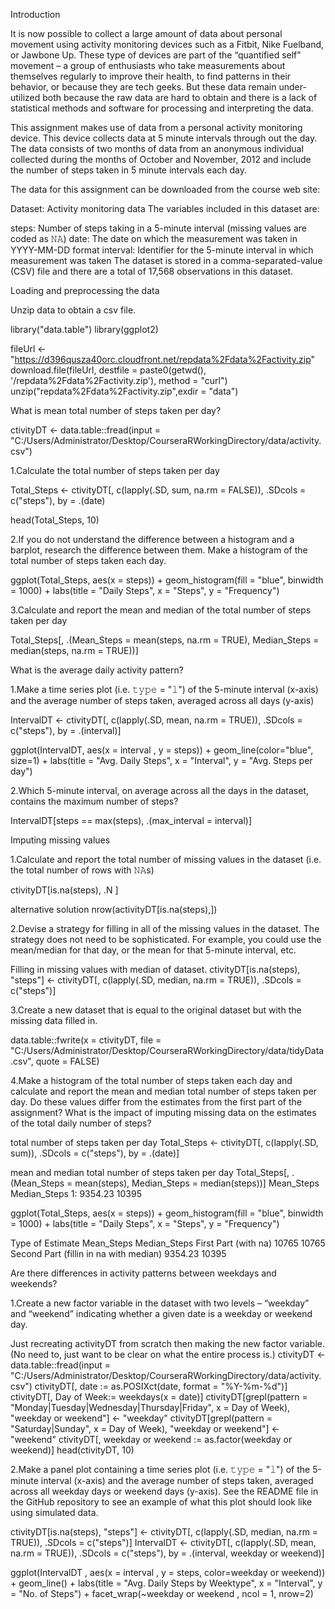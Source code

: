 Introduction 

It is now possible to collect a large amount of data about personal movement using activity monitoring devices such as a Fitbit, Nike Fuelband, or Jawbone Up. These type of devices are part of the “quantified self” movement – a group of enthusiasts who take measurements about themselves regularly to improve their health, to find patterns in their behavior, or because they are tech geeks. But these data remain under-utilized both because the raw data are hard to obtain and there is a lack of statistical methods and software for processing and interpreting the data.

This assignment makes use of data from a personal activity monitoring device. This device collects data at 5 minute intervals through out the day. The data consists of two months of data from an anonymous individual collected during the months of October and November, 2012 and include the number of steps taken in 5 minute intervals each day.

The data for this assignment can be downloaded from the course web site:

Dataset: Activity monitoring data The variables included in this dataset are:

steps: Number of steps taking in a 5-minute interval (missing values are coded as 𝙽𝙰) date: The date on which the measurement was taken in YYYY-MM-DD format interval: Identifier for the 5-minute interval in which measurement was taken The dataset is stored in a comma-separated-value (CSV) file and there are a total of 17,568 observations in this dataset.

Loading and preprocessing the data

Unzip data to obtain a csv file.

library("data.table") library(ggplot2)

fileUrl <- "https://d396qusza40orc.cloudfront.net/repdata%2Fdata%2Factivity.zip" download.file(fileUrl, destfile = paste0(getwd(), '/repdata%2Fdata%2Factivity.zip'), method = "curl") unzip("repdata%2Fdata%2Factivity.zip",exdir = "data")

What is mean total number of steps taken per day?

ctivityDT <- data.table::fread(input = "C:/Users/Administrator/Desktop/CourseraRWorkingDirectory/data/activity.csv")

1.Calculate the total number of steps taken per day

Total_Steps <- ctivityDT[, c(lapply(.SD, sum, na.rm = FALSE)), .SDcols = c("steps"), by = .(date)

head(Total_Steps, 10)

2.If you do not understand the difference between a histogram and a barplot, research the difference between them. Make a histogram of the total number of steps taken each day.

ggplot(Total_Steps, aes(x = steps)) + geom_histogram(fill = "blue", binwidth = 1000) + labs(title = "Daily Steps", x = "Steps", y = "Frequency")

3.Calculate and report the mean and median of the total number of steps taken per day

Total_Steps[, .(Mean_Steps = mean(steps, na.rm = TRUE), Median_Steps = median(steps, na.rm = TRUE))]

What is the average daily activity pattern?

1.Make a time series plot (i.e. 𝚝𝚢𝚙𝚎 = "𝚕") of the 5-minute interval (x-axis) and the average number of steps taken, averaged across all days (y-axis)

IntervalDT <- ctivityDT[, c(lapply(.SD, mean, na.rm = TRUE)), .SDcols = c("steps"), by = .(interval)]

ggplot(IntervalDT, aes(x = interval , y = steps)) + geom_line(color="blue", size=1) + labs(title = "Avg. Daily Steps", x = "Interval", y = "Avg. Steps per day")

2.Which 5-minute interval, on average across all the days in the dataset, contains the maximum number of steps?

IntervalDT[steps == max(steps), .(max_interval = interval)]

Imputing missing values

1.Calculate and report the total number of missing values in the dataset (i.e. the total number of rows with 𝙽𝙰s)

ctivityDT[is.na(steps), .N ]

alternative solution
nrow(activityDT[is.na(steps),])

2.Devise a strategy for filling in all of the missing values in the dataset. The strategy does not need to be sophisticated. For example, you could use the mean/median for that day, or the mean for that 5-minute interval, etc.

Filling in missing values with median of dataset.
ctivityDT[is.na(steps), "steps"] <- ctivityDT[, c(lapply(.SD, median, na.rm = TRUE)), .SDcols = c("steps")]

3.Create a new dataset that is equal to the original dataset but with the missing data filled in.

data.table::fwrite(x = ctivityDT, file = "C:/Users/Administrator/Desktop/CourseraRWorkingDirectory/data/tidyData.csv", quote = FALSE)

4.Make a histogram of the total number of steps taken each day and calculate and report the mean and median total number of steps taken per day. Do these values differ from the estimates from the first part of the assignment? What is the impact of imputing missing data on the estimates of the total daily number of steps?

total number of steps taken per day
Total_Steps <- ctivityDT[, c(lapply(.SD, sum)), .SDcols = c("steps"), by = .(date)]

mean and median total number of steps taken per day
Total_Steps[, .(Mean_Steps = mean(steps), Median_Steps = median(steps))] Mean_Steps Median_Steps 1: 9354.23 10395

ggplot(Total_Steps, aes(x = steps)) + geom_histogram(fill = "blue", binwidth = 1000) + labs(title = "Daily Steps", x = "Steps", y = "Frequency")

Type of Estimate	Mean_Steps	Median_Steps First Part (with na)	10765	10765 Second Part (fillin in na with median)	9354.23 10395

Are there differences in activity patterns between weekdays and weekends?

1.Create a new factor variable in the dataset with two levels – “weekday” and “weekend” indicating whether a given date is a weekday or weekend day.

Just recreating activityDT from scratch then making the new factor variable. (No need to, just want to be clear on what the entire process is.)
ctivityDT <- data.table::fread(input = "C:/Users/Administrator/Desktop/CourseraRWorkingDirectory/data/activity.csv") ctivityDT[, date := as.POSIXct(date, format = "%Y-%m-%d")] ctivityDT[, Day of Week:= weekdays(x = date)] ctivityDT[grepl(pattern = "Monday|Tuesday|Wednesday|Thursday|Friday", x = Day of Week), "weekday or weekend"] <- "weekday" ctivityDT[grepl(pattern = "Saturday|Sunday", x = Day of Week), "weekday or weekend"] <- "weekend" ctivityDT[, weekday or weekend := as.factor(weekday or weekend)] head(ctivityDT, 10)

2.Make a panel plot containing a time series plot (i.e. 𝚝𝚢𝚙𝚎 = "𝚕") of the 5-minute interval (x-axis) and the average number of steps taken, averaged across all weekday days or weekend days (y-axis). See the README file in the GitHub repository to see an example of what this plot should look like using simulated data.

ctivityDT[is.na(steps), "steps"] <- ctivityDT[, c(lapply(.SD, median, na.rm = TRUE)), .SDcols = c("steps")] IntervalDT <- ctivityDT[, c(lapply(.SD, mean, na.rm = TRUE)), .SDcols = c("steps"), by = .(interval, weekday or weekend)]

ggplot(IntervalDT , aes(x = interval , y = steps, color=weekday or weekend)) + geom_line() + labs(title = "Avg. Daily Steps by Weektype", x = "Interval", y = "No. of Steps") + facet_wrap(~weekday or weekend , ncol = 1, nrow=2)

